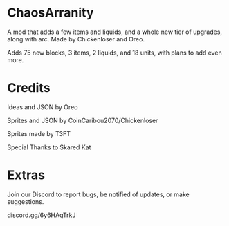 # ChaosArranity
A mod that adds a few items and liquids, and a whole new tier of upgrades, along with arc. Made by Chickenloser and Oreo. 

Adds 75 new blocks, 3 items, 2 liquids, and 18 units, with plans to add even more.

# Credits
Ideas and JSON by Oreo

Sprites and JSON by CoinCaribou2070/Chickenloser

Sprites made by T3FT

Special Thanks to Skared Kat

# Extras
Join our Discord to report bugs, be notified of updates, or make suggestions.

discord.gg/6y6HAqTrkJ
